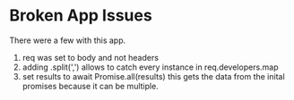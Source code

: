 # Broken App Issues
There were a few with this app. 
1. req was set to body and not headers
2. adding .split(',') allows to catch every instance in req.developers.map
3. set results to await Promise.all(results) this gets the data from the inital promises because it can be multiple.